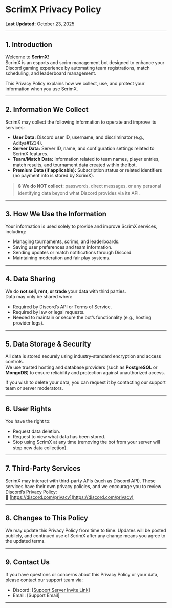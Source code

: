 # ScrimX Privacy Policy

**Last Updated:** October 23, 2025  

---

## 1. Introduction
Welcome to **ScrimX**!  
ScrimX is an esports and scrim management bot designed to enhance your Discord gaming experience by automating team registrations, match scheduling, and leaderboard management.  

This Privacy Policy explains how we collect, use, and protect your information when you use ScrimX.

---

## 2. Information We Collect
ScrimX may collect the following information to operate and improve its services:

- **User Data:** Discord user ID, username, and discriminator (e.g., Aditya#1234).  
- **Server Data:** Server ID, name, and configuration settings related to ScrimX features.  
- **Team/Match Data:** Information related to team names, player entries, match results, and tournament data created within the bot.  
- **Premium Data (if applicable):** Subscription status or related identifiers (no payment info is stored by ScrimX).

> 🔒 **We do NOT collect:** passwords, direct messages, or any personal identifying data beyond what Discord provides via its API.

---

## 3. How We Use the Information
Your information is used solely to provide and improve ScrimX services, including:
- Managing tournaments, scrims, and leaderboards.  
- Saving user preferences and team information.  
- Sending updates or match notifications through Discord.  
- Maintaining moderation and fair play systems.

---

## 4. Data Sharing
We do **not sell, rent, or trade** your data with third parties.  
Data may only be shared when:
- Required by Discord’s API or Terms of Service.  
- Required by law or legal requests.  
- Needed to maintain or secure the bot’s functionality (e.g., hosting provider logs).

---

## 5. Data Storage & Security
All data is stored securely using industry-standard encryption and access controls.  
We use trusted hosting and database providers (such as **PostgreSQL** or **MongoDB**) to ensure reliability and protection against unauthorized access.

If you wish to delete your data, you can request it by contacting our support team or server moderators.

---

## 6. User Rights
You have the right to:
- Request data deletion.  
- Request to view what data has been stored.  
- Stop using ScrimX at any time (removing the bot from your server will stop new data collection).

---

## 7. Third-Party Services
ScrimX may interact with third-party APIs (such as Discord API). These services have their own privacy policies, and we encourage you to review Discord’s Privacy Policy:  
🔗 [https://discord.com/privacy](https://discord.com/privacy)

---

## 8. Changes to This Policy
We may update this Privacy Policy from time to time. Updates will be posted publicly, and continued use of ScrimX after any change means you agree to the updated terms.

---

## 9. Contact Us
If you have questions or concerns about this Privacy Policy or your data, please contact our support team via:
- Discord: [[Support Server Invite Link](https://discord.gg/QyhbVffzke)]  
- Email: [Support Email]

---
